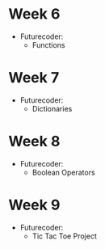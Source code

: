 # Week 6

* Futurecoder:
  * Functions

# Week 7

* Futurecoder:
  * Dictionaries

# Week 8

* Futurecoder:
  * Boolean Operators

# Week 9

* Futurecoder:
  * Tic Tac Toe Project

<!--
### DataFrame Indexing and Slicing

* The first "column" in the DataFrame is the *index*, which defaults to incrementing
  integers
* Like how each column has a name, the *index* is the "name" of each
  row
* We can assign a column to be the index of a DataFrame:

```code
listings_df = listings_df.set_index('id')
```

```code
listings_df
```

Why do we need to assign the result of `set_index()`?

* Calling `.set_index()` does not change the original DataFrame value
* Calling `.set_index()` returns a **new DataFrame value** with the
  index changed, which we then assign to the original variable.
* Most Pandas methods return a new value rather than changing the
  original value.


**We can perform indexing and slicing on DataFrames using `.iloc`:**

To get the first row:

```code
listings_df.iloc[0]
```

To get the second column in the first row:

```code
listings_df.iloc[0, 1]
```

To get the second column of the first five rows:

```code
listings_df.iloc[0:5, 1]
```

To get the second column of all rows:

```code
listings_df.iloc[:, 1]
```

**We can also index and slice rows and columns by their names:**

To get a single row by it's name in the index:

```code
listings_df.loc['l9995141']
```

To get several rows by their names:

```code
listings_df.loc[['l9995141', 'l12026015', 'l44688136']]
```

> While you can use `:` slicing to specify a start and end names for a
> range, it is more common to specify a list of names.

To get the `name` column of all rows:

```code
listings_df.loc[:, 'name']
```
-->


<!--
## 1d. Selection of Individual Values

Use sorting and indexing on `listing_df` to find:

1. The value in the third column of the fifth row.
2. The `name` of the listing with an `id` of `'l6113'`
3. The `review_scores_rating` of the most reviewed listing.
4. The `latitude` and `longitude` of the least expensive listing.
-->

